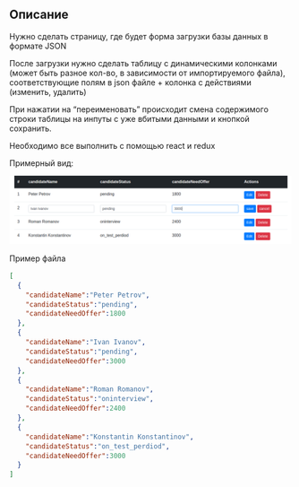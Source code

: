 ## Описание

Нужно сделать страницу, где будет форма загрузки базы данных в формате JSON

После загрузки нужно  сделать таблицу с динамическими колонками (может быть разное кол-во, в зависимости от импортируемого файла), соответствующие полям в json файле + колонка с действиями (изменить, удалить)

При нажатии на “переименовать” происходит смена содержимого строки таблицы на инпуты с уже вбитыми данными и кнопкой сохранить. 

Необходимо все выполнить с помощью react и redux 

Примерный вид:

![Пример](/screenshot.png)

Пример файла
```json
[
  {
    "candidateName":"Peter Petrov",
    "candidateStatus":"pending",
    "candidateNeedOffer":1800
  },
  {
    "candidateName":"Ivan Ivanov",
    "candidateStatus":"pending",
    "candidateNeedOffer":3000
  },
  {
    "candidateName":"Roman Romanov",
    "candidateStatus":"oninterview",
    "candidateNeedOffer":2400
  },
  {
    "candidateName":"Konstantin Konstantinov",
    "candidateStatus":"on_test_perdiod",
    "candidateNeedOffer":3000
  }
]
```
